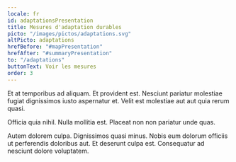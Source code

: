 ```yaml
---
locale: fr
id: adaptationsPresentation
title: Mesures d'adaptation durables
picto: "/images/pictos/adaptations.svg"
altPicto: adaptations
hrefBefore: "#mapPresentation"
hrefAfter: "#summaryPresentation"
to: "/adaptations"
buttonText: Voir les mesures
order: 3
---
```


Et at temporibus ad aliquam. Et provident est. Nesciunt pariatur molestiae
fugiat dignissimos iusto aspernatur et. Velit est molestiae aut aut quia rerum
quasi.

Officia quia nihil. Nulla mollitia est. Placeat non non pariatur unde quas.

Autem dolorem culpa. Dignissimos quasi minus. Nobis eum dolorum officiis ut
perferendis doloribus aut. Et deserunt culpa est. Consequatur ad nesciunt dolore
voluptatem.
